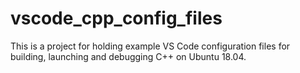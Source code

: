 # vscode_cpp_config_files
This is a project for holding example VS Code configuration files for building, launching and debugging C++ on Ubuntu 18.04.
